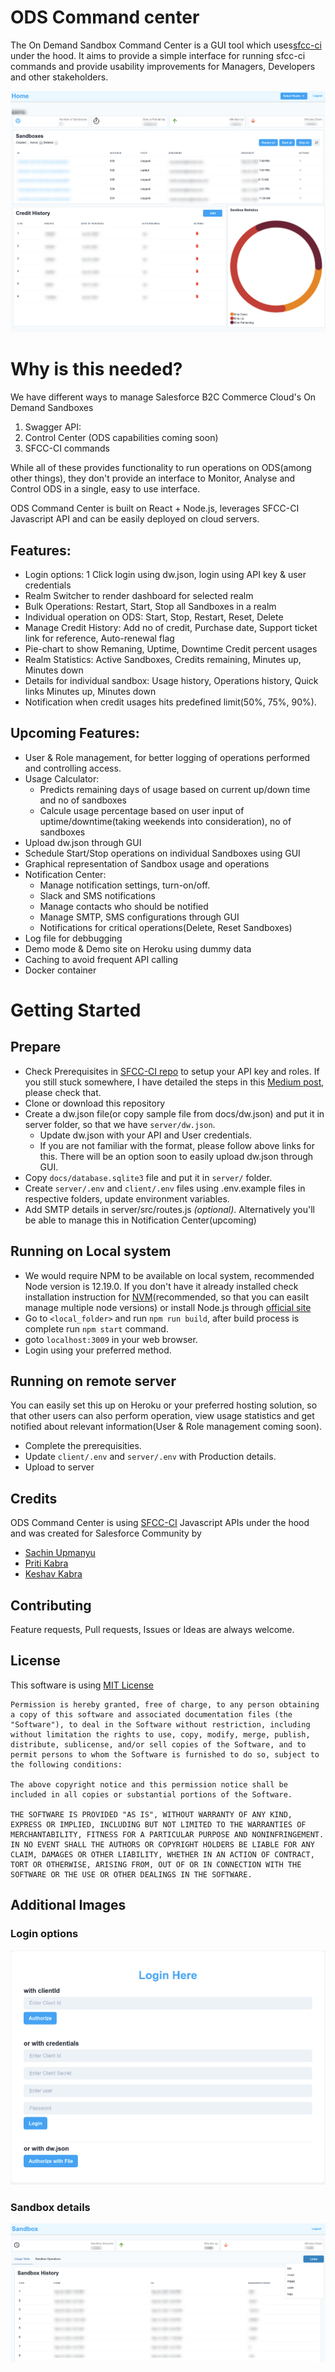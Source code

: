 # ODS Command center
The On Demand Sandbox Command Center is a GUI tool which uses[sfcc-ci](https://github.com/SalesforceCommerceCloud/sfcc-ci) under the hood.
It aims to provide a simple interface for running sfcc-ci commands and provide usability improvements for Managers, Developers and other stakeholders.

![ODS Command Center Dashboard](docs/images/dashboard.png)


# Why is this needed?
We have different ways to manage Salesforce B2C Commerce Cloud's On Demand Sandboxes

1. Swagger API:
2. Control Center (ODS capabilities coming soon)
3. SFCC-CI commands

While all of these provides functionality to run operations on ODS(among other things), they don't provide an interface to Monitor, Analyse and Control ODS in a single, easy to use interface.

ODS Command Center is built on React + Node.js, leverages SFCC-CI Javascript API and can be easily deployed on cloud servers.

## Features:
- Login options: 1 Click login using dw.json, login using API key & user credentials
- Realm Switcher to render dashboard for selected realm
- Bulk Operations: Restart, Start, Stop all Sandboxes in a realm
- Individual operation on ODS: Start, Stop, Restart, Reset, Delete
- Manage Credit History: Add no of credit, Purchase date, Support ticket link for reference, Auto-renewal flag
- Pie-chart to show Remaning, Uptime, Downtime Credit percent usages
- Realm Statistics: Active Sandboxes, Credits remaining, Minutes up, Minutes down
- Details for individual sandbox: Usage history, Operations history, Quick links Minutes up, Minutes down
- Notification when credit usages hits predefined limit(50%, 75%, 90%).

## Upcoming Features:
- User & Role management, for better logging of operations performed and controlling access.
- Usage Calculator:
    - Predicts remaining days of usage based on current up/down time and no of sandboxes
    - Calcule usage percentage based on user input of uptime/downtime(taking weekends into consideration), no of sandboxes
- Upload dw.json through GUI
- Schedule Start/Stop operations on individual Sandboxes using GUI
- Graphical representation of Sandbox usage and operations
- Notification Center:
    - Manage notification settings, turn-on/off.
    - Slack and SMS notifications
    - Manage contacts who should be notified
    - Manage SMTP, SMS configurations through GUI
    - Notifications for critical operations(Delete, Reset Sandboxes)
- Log file for debbugging
- Demo mode & Demo site on Heroku using dummy data
- Caching to avoid frequent API calling
- Docker container

# Getting Started
## Prepare

- Check Prerequisites in [SFCC-CI repo](https://github.com/SalesforceCommerceCloud/sfcc-ci#configure-an-api-key) to setup your API key and roles. If you still stuck somewhere, I have detailed the steps in this [Medium post](https://sachinupmanyu.medium.com/sfcc-automating-on-demand-sandboxes-53a114d245f0), please check that.
- Clone or download this repository
- Create a dw.json file(or copy sample file from docs/dw.json) and put it in server folder, so that we have `server/dw.json`.
    - Update dw.json with your API and User credentials.
    - If you are not familiar with the format, please follow above links for this. There will be an option soon to easily upload dw.json through GUI.
- Copy `docs/database.sqlite3` file and put it in `server/` folder.
- Create `server/.env` and `client/.env` files using .env.example files in respective folders, update environment variables.
- Add SMTP details in server/src/routes.js *(optional)*. Alternatively you'll be able to manage this in Notification Center(upcoming)

## Running on Local system
- We would require NPM to be available on local system, recommended Node version is 12.19.0. If you don't have it already installed check installation instruction for [NVM](https://github.com/nvm-sh/nvm)(recommended, so that you can easilt manage multiple node versions) or install Node.js through [official site](https://nodejs.org/)
- Go to `<local_folder>` and run `npm run build`, after build process is complete run `npm start` command.
- goto `localhost:3009` in your web browser.
- Login using your preferred method.

## Running on remote server
You can easily set this up on Heroku or your preferred hosting solution, so that other users can also perform operation, view usage statistics and get notified about relevant information(User & Role management coming soon).

- Complete the prerequisities.
- Update `client/.env` and `server/.env` with Production details.
- Upload to server

## Credits
ODS Command Center is using [SFCC-CI](https://github.com/SalesforceCommerceCloud/sfcc-ci) Javascript APIs under the hood and was created for Salesforce Community by
- [Sachin Upmanyu](https://github.com/sachin-upmanyu)
- [Priti Kabra](https://github.com/priti-kabra)
- [Keshav Kabra](https://github.com/ksvkabra)

## Contributing
Feature requests, Pull requests, Issues or Ideas are always welcome.

## License
This software is using [MIT License](https://opensource.org/licenses/MIT)

```
Permission is hereby granted, free of charge, to any person obtaining a copy of this software and associated documentation files (the "Software"), to deal in the Software without restriction, including without limitation the rights to use, copy, modify, merge, publish, distribute, sublicense, and/or sell copies of the Software, and to permit persons to whom the Software is furnished to do so, subject to the following conditions:

The above copyright notice and this permission notice shall be included in all copies or substantial portions of the Software.

THE SOFTWARE IS PROVIDED "AS IS", WITHOUT WARRANTY OF ANY KIND, EXPRESS OR IMPLIED, INCLUDING BUT NOT LIMITED TO THE WARRANTIES OF MERCHANTABILITY, FITNESS FOR A PARTICULAR PURPOSE AND NONINFRINGEMENT. IN NO EVENT SHALL THE AUTHORS OR COPYRIGHT HOLDERS BE LIABLE FOR ANY CLAIM, DAMAGES OR OTHER LIABILITY, WHETHER IN AN ACTION OF CONTRACT, TORT OR OTHERWISE, ARISING FROM, OUT OF OR IN CONNECTION WITH THE SOFTWARE OR THE USE OR OTHER DEALINGS IN THE SOFTWARE.
```

## Additional Images

### Login options
![login](docs/images/login.png)

### Sandbox details
![sandbox details](docs/images/sandbox-details.png)